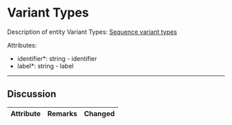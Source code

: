 # Variant Types #

Description of entity Variant Types: [Sequence variant types](https://varnomen.hgvs.org/recommendations/DNA)

Attributes:

* identifier*: string - identifier
* label*: string - label

---

## Discussion ##


| Attribute | Remarks    | Changed  |
| ---------- | ------------ | ---------- |
